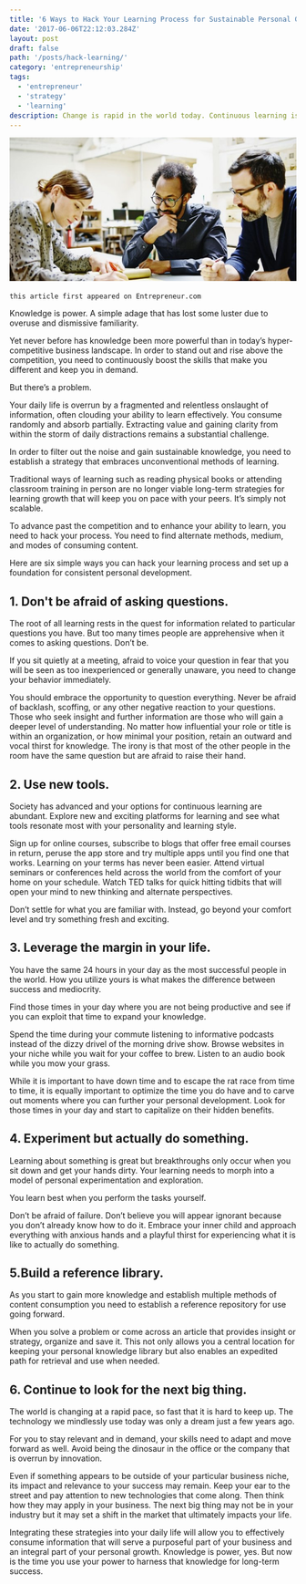 ```yaml
---
title: '6 Ways to Hack Your Learning Process for Sustainable Personal Growth'
date: '2017-06-06T22:12:03.284Z'
layout: post
draft: false
path: '/posts/hack-learning/'
category: 'entrepreneurship'
tags:
  - 'entrepreneur'
  - 'strategy'
  - 'learning'
description: Change is rapid in the world today. Continuous learning is how you change with it.
---
```


![hack-learning](./20170605143023-GettyImages-498565083.jpeg)

`this article first appeared on Entrepreneur.com`

Knowledge is power. A simple adage that has lost some luster due to overuse and dismissive familiarity.

Yet never before has knowledge been more powerful than in today’s hyper-competitive business landscape. In order to stand out and rise above the competition, you need to continuously boost the skills that make you different and keep you in demand.

But there’s a problem.

Your daily life is overrun by a fragmented and relentless onslaught of information, often clouding your ability to learn effectively. You consume randomly and absorb partially. Extracting value and gaining clarity from within the storm of daily distractions remains a substantial challenge.

In order to filter out the noise and gain sustainable knowledge, you need to establish a strategy that embraces unconventional methods of learning.

Traditional ways of learning such as reading physical books or attending classroom training in person are no longer viable long-term strategies for learning growth that will keep you on pace with your peers. It’s simply not scalable.

To advance past the competition and to enhance your ability to learn, you need to hack your process. You need to find alternate methods, medium, and modes of consuming content.

Here are six simple ways you can hack your learning process and set up a foundation for consistent personal development.

## 1. Don't be afraid of asking questions.

The root of all learning rests in the quest for information related to particular questions you have. But too many times people are apprehensive when it comes to asking questions. Don’t be.

If you sit quietly at a meeting, afraid to voice your question in fear that you will be seen as too inexperienced or generally unaware, you need to change your behavior immediately.

You should embrace the opportunity to question everything. Never be afraid of backlash, scoffing, or any other negative reaction to your questions. Those who seek insight and further information are those who will gain a deeper level of understanding. No matter how influential your role or title is within an organization, or how minimal your position, retain an outward and vocal thirst for knowledge. The irony is that most of the other people in the room have the same question but are afraid to raise their hand.

## 2. Use new tools.

Society has advanced and your options for continuous learning are abundant. Explore new and exciting platforms for learning and see what tools resonate most with your personality and learning style.

Sign up for online courses, subscribe to blogs that offer free email courses in return, peruse the app store and try multiple apps until you find one that works. Learning on your terms has never been easier. Attend virtual seminars or conferences held across the world from the comfort of your home on your schedule. Watch TED talks for quick hitting tidbits that will open your mind to new thinking and alternate perspectives.

Don’t settle for what you are familiar with. Instead, go beyond your comfort level and try something fresh and exciting.

## 3. Leverage the margin in your life.

You have the same 24 hours in your day as the most successful people in the world. How you utilize yours is what makes the difference between success and mediocrity.

Find those times in your day where you are not being productive and see if you can exploit that time to expand your knowledge.

Spend the time during your commute listening to informative podcasts instead of the dizzy drivel of the morning drive show. Browse websites in your niche while you wait for your coffee to brew. Listen to an audio book while you mow your grass.

While it is important to have down time and to escape the rat race from time to time, it is equally important to optimize the time you do have and to carve out moments where you can further your personal development. Look for those times in your day and start to capitalize on their hidden benefits.

## 4. Experiment but actually do something.

Learning about something is great but breakthroughs only occur when you sit down and get your hands dirty. Your learning needs to morph into a model of personal experimentation and exploration.

You learn best when you perform the tasks yourself.

Don’t be afraid of failure. Don’t believe you will appear ignorant because you don’t already know how to do it. Embrace your inner child and approach everything with anxious hands and a playful thirst for experiencing what it is like to actually do something.

## 5.Build a reference library.

As you start to gain more knowledge and establish multiple methods of content consumption you need to establish a reference repository for use going forward.

When you solve a problem or come across an article that provides insight or strategy, organize and save it. This not only allows you a central location for keeping your personal knowledge library but also enables an expedited path for retrieval and use when needed.

## 6. Continue to look for the next big thing.

The world is changing at a rapid pace, so fast that it is hard to keep up. The technology we mindlessly use today was only a dream just a few years ago.

For you to stay relevant and in demand, your skills need to adapt and move forward as well. Avoid being the dinosaur in the office or the company that is overrun by innovation.

Even if something appears to be outside of your particular business niche, its impact and relevance to your success may remain. Keep your ear to the street and pay attention to new technologies that come along. Then think how they may apply in your business. The next big thing may not be in your industry but it may set a shift in the market that ultimately impacts your life.

Integrating these strategies into your daily life will allow you to effectively consume information that will serve a purposeful part of your business and an integral part of your personal growth. Knowledge is power, yes. But now is the time you use your power to harness that knowledge for long-term success.
